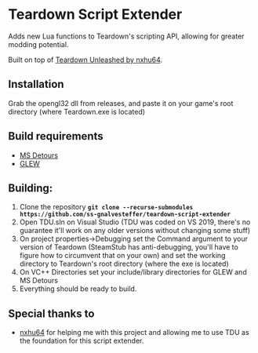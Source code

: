 # Teardown Script Extender
Adds new Lua functions to Teardown's scripting API, allowing for greater modding potential.

Built on top of [Teardown Unleashed by nxhu64](https://github.com/nxhu64/TDU).

## Installation
Grab the opengl32 dll from releases, and paste it on your game's root directory (where Teardown.exe is located)

## Build requirements
* [MS Detours](https://github.com/microsoft/Detours)
* [GLEW](http://glew.sourceforge.net/)

## Building:
1. Clone the repository **`git clone --recurse-submodules https://github.com/ss-gnalvesteffer/teardown-script-extender`**
2. Open TDU.sln on Visual Studio (TDU was coded on VS 2019, there's no guarantee it'll work on any older versions without changing some stuff)
3. On project properties->Debugging set the Command argument to your version of Teardown (SteamStub has anti-debugging, you'll have to figure how to circumvent that on your own) and set the working directory to Teardown's root directory (where the exe is located)
4. On VC++ Directories set your include/library directories for GLEW and MS Detours
5. Everything should be ready to build.

## Special thanks to
* [nxhu64](https://github.com/nxhu64) for helping me with this project and allowing me to use TDU as the foundation for this script extender.
